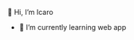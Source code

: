 👋 Hi, I’m Icaro
- 🌱 I’m currently learning web app

<div align="center">   <a href="https://github.com/Icaro747%22%3E   <img height="180em" src="https://github-readme-stats.vercel.app/api?username=JoaoDantas13&show_icons=true&theme=dark&include_all_commits=true&count_private=true%22/%3E     <img height="180em" src="https://github-readme-stats.vercel.app/api/top-langs/?username=JoaoDantas13&layout=compact&langs_count=16&theme=dark%22/%3E </div>  <div style="display: inline_block"><br>   <img align="center" alt="Joao-Js" height="30" width="40" src="https://raw.githubusercontent.com/devicons/devicon/master/icons/javascript/javascript-plain.svg%22%3E   <img align="center" alt="Joao-HTML" height="30" width="40" src="https://raw.githubusercontent.com/devicons/devicon/master/icons/html5/html5-original.svg%22%3E   <img align="center" alt="Joao-CSS" height="30" width="40" src="https://raw.githubusercontent.com/devicons/devicon/master/icons/css3/css3-original.svg%22%3E   <img align="center" alt="Joao-Csharp" height="30" width="40" src="https://raw.githubusercontent/
